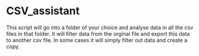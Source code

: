 # CSV_assistant
This script will go into a folder of your choice and analyse data in all the csv files in that folder. It will filter data from the orginal file and export this data to another csv file. In some cases it will simply filter out data and create a copy.
